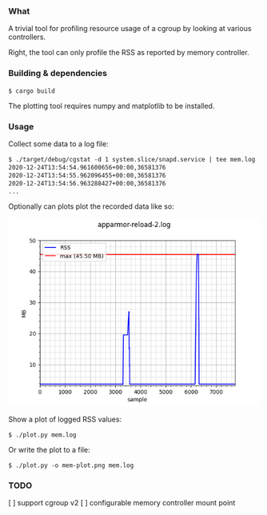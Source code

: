
### What

A trivial tool for profiling resource usage of a cgroup by looking at various
controllers.

Right, the tool can only profile the RSS as reported by memory controller.

### Building & dependencies

```
$ cargo build
```

The plotting tool requires numpy and matplotlib to be installed.

### Usage

Collect some data to a log file:

```
$ ./target/debug/cgstat -d 1 system.slice/snapd.service | tee mem.log
2020-12-24T13:54:54.961600656+00:00,36581376
2020-12-24T13:54:55.962096455+00:00,36581376
2020-12-24T13:54:56.963288427+00:00,36581376
...
```

Optionally can plots plot the recorded data like so:

![plot](static/apparmor-remove-reload.png)

Show a plot of logged RSS values:

```
$ ./plot.py mem.log
```

Or write the plot to a file:

```
$ ./plot.py -o mem-plot.png mem.log
```

### TODO

[ ] support cgroup v2
[ ] configurable memory controller mount point
